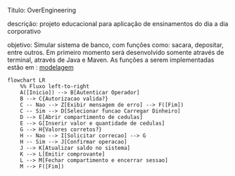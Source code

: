 Título: OverEngineering

descrição: projeto educacional para aplicação de ensinamentos do dia a dia corporativo

objetivo: Simular sistema de banco, com funções como: sacara, depositar, entre outros. Em primeiro momento será desenvolvido somente através de terminal, através de Java e Maven.
As funções a serem implementadas estão em : [modelagem](modeling/main.readme)

```mermaid
flowchart LR
    %% Fluxo left-to-right
    A([Inicio]) --> B[Autenticar Operador]
    B --> C{Autorizacao valida?}
    C -- Nao --> Z[Exibir mensagem de erro] --> F([Fim])
    C -- Sim --> D[Selecionar funcao Carregar Dinheiro]
    D --> E[Abrir compartimento de cedulas]
    E --> G[Inserir valor e quantidade de cedulas]
    G --> H{Valores corretos?}
    H -- Nao --> I[Solicitar correcao] --> G
    H -- Sim --> J[Confirmar operacao]
    J --> K[Atualizar saldo no sistema]
    K --> L[Emitir comprovante]
    L --> M[Fechar compartimento e encerrar sessao]
    M --> F([Fim])
